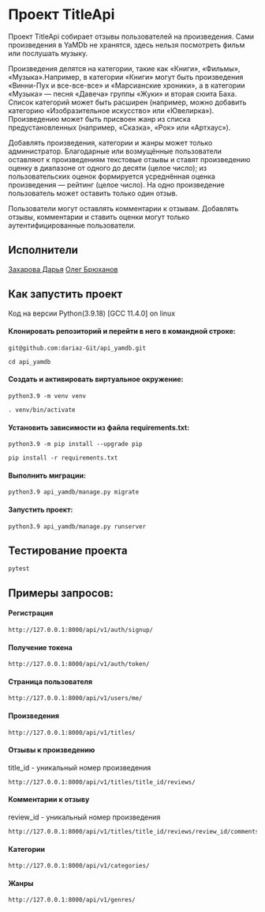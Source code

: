 # Проект TitleApi

Проект TitleApi собирает отзывы пользователей на произведения. Сами произведения в YaMDb не хранятся, здесь нельзя посмотреть фильм или послушать музыку.

Произведения делятся на категории, такие как «Книги», «Фильмы», «Музыка».Например, в категории «Книги» могут быть произведения «Винни-Пух и все-все-все» и «Марсианские хроники», а в категории «Музыка» — песня «Давеча» группы «Жуки» и вторая сюита Баха. Список категорий может быть расширен (например, можно добавить категорию «Изобразительное искусство» или «Ювелирка»).
Произведению может быть присвоен жанр из списка предустановленных (например, «Сказка», «Рок» или «Артхаус»).

Добавлять произведения, категории и жанры может только администратор.
Благодарные или возмущённые пользователи оставляют к произведениям текстовые отзывы и ставят произведению оценку в диапазоне от одного до десяти (целое число); из пользовательских оценок формируется усреднённая оценка произведения — рейтинг (целое число). На одно произведение пользователь может оставить только один отзыв.

Пользователи могут оставлять комментарии к отзывам.
Добавлять отзывы, комментарии и ставить оценки могут только аутентифицированные пользователи.


## Исполнители

[Захарова Дарья](https://github.com/dariaz-Git)
[Олег Брюханов](https://github.com/TastyBorscht)

## Как запустить проект

Код на версии Python(3.9.18)
[GCC 11.4.0] on linux

#### Клонировать репозиторий и перейти в него в командной строке:
```
git@github.com:dariaz-Git/api_yamdb.git

cd api_yamdb
```
#### Cоздать и активировать виртуальное окружение:
```
python3.9 -m venv venv

. venv/bin/activate
```
#### Установить зависимости из файла requirements.txt:
```
python3.9 -m pip install --upgrade pip

pip install -r requirements.txt
```
#### Выполнить миграции:
```
python3.9 api_yamdb/manage.py migrate
```
#### Запустить проект:
```
python3.9 api_yamdb/manage.py runserver
```

## Тестирование проекта
```
pytest
```

## Примеры запросов:

#### Регистрация
```
http://127.0.0.1:8000/api/v1/auth/signup/
```
#### Получение токена
```
http://127.0.0.1:8000/api/v1/auth/token/
```
#### Страница пользователя
```
http://127.0.0.1:8000/api/v1/users/me/
```
#### Произведения
```
http://127.0.0.1:8000/api/v1/titles/
```
#### Отзывы к произведению
title_id - уникальный номер произведения
```
http://127.0.0.1:8000/api/v1/titles/title_id/reviews/
```
#### Комментарии к отзыву
review_id - уникальный номер произведения
```
http://127.0.0.1:8000/api/v1/titles/title_id/reviews/review_id/comments/
```
#### Категории
```
http://127.0.0.1:8000/api/v1/categories/
```
#### Жанры
```
http://127.0.0.1:8000/api/v1/genres/
```
